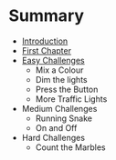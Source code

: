 # Summary

* [Introduction](README.md)
* [First Chapter](chapter1.md)
* [Easy Challenges](easy_challenges.md)
   * Mix a Colour
   * Dim the lights
   * Press the Button
   * More Traffic Lights
* Medium Challenges
   * Running Snake
   * On and Off
* Hard Challenges
   * Count the Marbles

